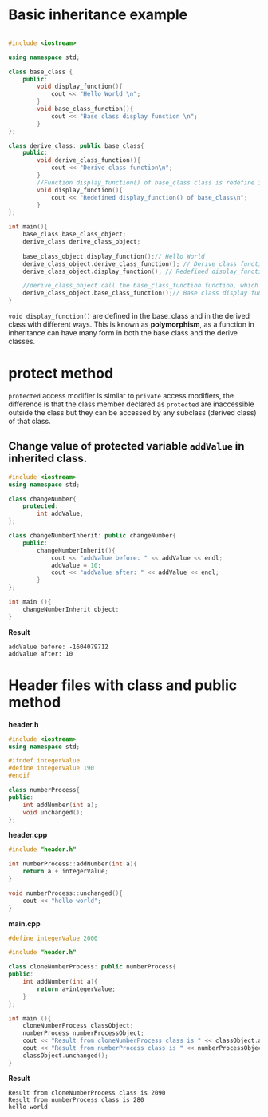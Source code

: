 # Basic inheritance example

```cpp

#include <iostream>

using namespace std;

class base_class {
	public:
		void display_function(){
			cout << "Hello World \n";
		}
		void base_class_function(){
			cout << "Base class display function \n";
		}
};

class derive_class: public base_class{
	public:
		void derive_class_function(){
			cout << "Derive class function\n";
		}
		//Function display_function() of base_class class is redefine in derive_class class
		void display_function(){
			cout << "Redefined display_function() of base_class\n";
		}
};

int main(){
	base_class base_class_object;
	derive_class derive_class_object;
	
	base_class_object.display_function();// Hello World
	derive_class_object.derive_class_function(); // Derive class function
	derive_class_object.display_function(); // Redefined display_function() of base_class

	//derive_class_object call the base_class_function function, which isn't defined in class derive_class
	derive_class_object.base_class_function();// Base class display function
}
```

``void display_function()`` are defined in the base_class and in the derived class with different ways. This is known as **polymorphism**, as a function in inheritance can have many form in both the base class and the derive classes.

# protect method

``protected`` access modifier is similar to ``private`` access modifiers, the difference is that the class member declared as ``protected`` are inaccessible outside the class but they can be accessed by any subclass (derived class) of that class.

## Change value of protected variable ``addValue`` in inherited class.

```cpp
#include <iostream>
using namespace std;

class changeNumber{
	protected: 
		int addValue;
};

class changeNumberInherit: public changeNumber{
    public:
		changeNumberInherit(){
            cout << "addValue before: " << addValue << endl;
            addValue = 10;
            cout << "addValue after: " << addValue << endl;
		}
};

int main (){
	changeNumberInherit object;
}
```

**Result**

```
addValue before: -1604079712
addValue after: 10
```

# Header files with class and public method

**header.h**

```cpp
#include <iostream>
using namespace std;

#ifndef integerValue
#define integerValue 190
#endif

class numberProcess{
public:
	int addNumber(int a);
	void unchanged();
};
```

**header.cpp**

```cpp
#include "header.h"

int numberProcess::addNumber(int a){
	return a + integerValue;
}

void numberProcess::unchanged(){
	cout << "hello world";
}
```

**main.cpp**

```cpp
#define integerValue 2000

#include "header.h"

class cloneNumberProcess: public numberProcess{
public:
	int addNumber(int a){
		return a+integerValue;
	}
};

int main (){
	cloneNumberProcess classObject;
	numberProcess numberProcessObject;
 	cout << "Result from cloneNumberProcess class is " << classObject.addNumber(90) << endl;
 	cout << "Result from numberProcess class is " << numberProcessObject.addNumber(90) << endl;
 	classObject.unchanged();
}
```
**Result**
```
Result from cloneNumberProcess class is 2090
Result from numberProcess class is 280
hello world
```
